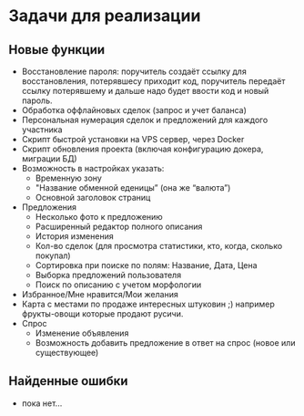 Задачи для реализации
=====================

Новые функции
-------------
* Восстановление пароля: поручитель создаёт ссылку для восстановления, потерявшесу приходит код, поручитель передаёт ссылку потерявшему и дальше надо будет ввости код и новый пароль.
* Обработка оффлайновых сделок (запрос и учет баланса)
* Персональная нумерация сделок и предложений для каждого участника 
* Скрипт быстрой установки на VPS сервер, через Docker
* Скрипт обновления проекта (включая конфигурацию докера, миграции БД)
* Возможность в настройках указать:
  - Временную зону
  - "Название обменной еденицы” (она же “валюта”)
  - Основной заголовок страниц
* Предложения
  - Несколько фото к предложению      
  - Расширенный редактор полного описания
  - История изменения
  - Кол-во сделок (для просмотра статистики, кто, когда, сколько покупал)
  - Сортировка при поиске по полям: Название, Дата, Цена
  - Выборка предложений пользователя 
  - Поиск по описанию с учетом морфологии
* Избранное/Мне нравится/Мои желания
* Карта с местами по продаже интересных штуковин ;) например фрукты-овощи которые продают русичи.
* Спрос
  - Изменение объявления
  - Возможность добавить предложение в ответ на спрос (новое или существующее)

Найденные ошибки
----------------

* пока нет...
